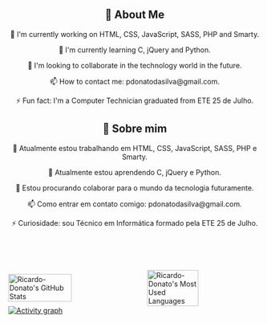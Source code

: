 <div style="text-align: center;">
    <h2>👋 About Me</h2>
    <p>🔭 I'm currently working on HTML, CSS, JavaScript, SASS, PHP and Smarty.</p>
    <p>🌱 I'm currently learning C, jQuery and Python.</p>
    <p>👯 I'm looking to collaborate in the technology world in the future.</p>
    <p>📫 How to contact me: pdonatodasilva@gmail.com.</p>
    <p>⚡ Fun fact: I'm a Computer Technician graduated from ETE 25 de Julho.</p>
</div>
  
  <div style="text-align: center;">
    <h2>👋 Sobre mim</h2>
    <p>🔭 Atualmente estou trabalhando em HTML, CSS, JavaScript, SASS, PHP e Smarty.</p>
    <p>🌱 Atualmente estou aprendendo C, jQuery e Python.</p>
    <p>👯 Estou procurando colaborar para o mundo da tecnologia futuramente.</p>
    <p>📫 Como entrar em contato comigo: pdonatodasilva@gmail.com.</p>
    <p>⚡ Curiosidade: sou Técnico em Informática formado pela ETE 25 de Julho.</p>
  </div>
</div>

<br><br><br>

<div style="display: flex; align-items: center; justify-content: space-between;">
    <img width="50%" src="https://github-readme-stats.vercel.app/api?username=Ricardo-Donato&theme=transparent&count_private=true&show_icons=true&rank_icon=github&locale=en" alt="Ricardo-Donato's GitHub Stats" />
    <img width="45%" src="https://github-readme-stats.vercel.app/api/top-langs?username=Ricardo-Donato&theme=transparent&layout=donut&hide=css,php,ClassASP&langs_count=2&border_radius=10&show_icons=true&locale=en" alt="Ricardo-Donato's Most Used Languages" />
</div>

 <a href="https://github.com/ashutosh00710/github-readme-activity-graph">
    <img src="https://github-readme-activity-graph.vercel.app/graph?username=Ricardo-Donato&theme=xcode&hide_border=true" alt="Activity graph">
</a>
